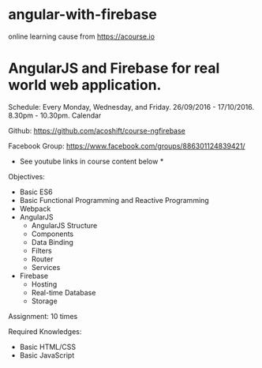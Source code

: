 # angular-with-firebase
online learning cause from https://acourse.io

# AngularJS and Firebase for real world web application.

Schedule: Every Monday, Wednesday, and Friday. 26/09/2016 - 17/10/2016. 8.30pm - 10.30pm.
Calendar

Github: https://github.com/acoshift/course-ngfirebase

Facebook Group: https://www.facebook.com/groups/886301124839421/

* See youtube links in course content below *

Objectives:
- Basic ES6
- Basic Functional Programming and Reactive Programming
- Webpack
- AngularJS
    - AngularJS Structure
    - Components
    - Data Binding
    - Filters
    - Router
    - Services
- Firebase
    - Hosting
    - Real-time Database
    - Storage

Assignment: 10 times

Required Knowledges:
- Basic HTML/CSS
- Basic JavaScript